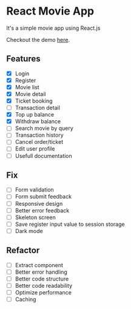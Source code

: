 # React Movie App

It's a simple movie app using React.js

Checkout the demo [here](https://seacinema.vercel.app/).

## Features

- [x] Login
- [x] Register
- [x] Movie list
- [x] Movie detail
- [x] Ticket booking
- [ ] Transaction detail
- [x] Top up balance
- [x] Withdraw balance
- [ ] Search movie by query
- [ ] Transaction history
- [ ] Cancel order/ticket
- [ ] Edit user profile
- [ ] Usefull documentation

## Fix

- [ ] Form validation
- [ ] Form submit feedback
- [ ] Responsive design
- [ ] Better error feedback
- [ ] Skeleton screen
- [ ] Save register input value to session storage
- [ ] Dark mode

## Refactor

- [ ] Extract component
- [ ] Better error handling
- [ ] Better code structure
- [ ] Better code readability
- [ ] Optimize performance
- [ ] Caching
